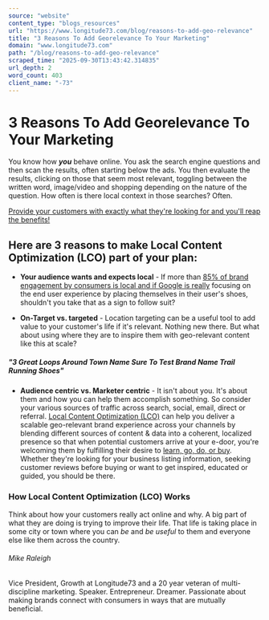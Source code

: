 ```yaml
---
source: "website"
content_type: "blogs_resources"
url: "https://www.longitude73.com/blog/reasons-to-add-geo-relevance"
title: "3 Reasons To Add Georelevance To Your Marketing"
domain: "www.longitude73.com"
path: "/blog/reasons-to-add-geo-relevance"
scraped_time: "2025-09-30T13:43:42.314835"
url_depth: 2
word_count: 403
client_name: "-73"
---
```


# 3 Reasons To Add Georelevance To Your Marketing

You know how **_you_** behave online. You ask the search engine questions and then scan the results, often starting below the ads. You then evaluate the results, clicking on those that seem most relevant, toggling between the written word, image/video and shopping depending on the nature of the question. How often is there local context in those searches? Often.

[Provide your customers with exactly what they're looking for and you'll reap the benefits!](/blog/the-local-brew-26-roi-of-content)

## Here are 3 reasons to make Local Content Optimization (LCO) part of your plan:

* **Your audience wants and expects local** - If more than [85% of brand engagement by consumers is local and if Google is really](/blog/the-local-brew-50-advice-for-brands-during-peak-near-me-search-season) focusing on the end user experience by placing themselves in their user's shoes, shouldn't you take that as a sign to follow suit?  

* **On-Target vs. targeted** - Location targeting can be a useful tool to add value to your customer's life if it's relevant. Nothing new there. But what about using where they are to inspire them with geo-relevant content like this at scale?  

##### **"_3 Great Loops Around_** _Town Name_ **Sure To Test** _Brand Name_ **Trail Running Shoes"**  

* **Audience centric vs. Marketer centric** - It isn't about you. It's about them and how you can help them accomplish something. So consider your various sources of traffic across search, social, email, direct or referral. [Local Content Optimization (LCO)](https://www.americantownsmedia.com/product) can help you deliver a scalable geo-relevant brand experience across your channels by blending different sources of content & data into a coherent, localized presence so that when potential customers arrive at your e-door, you're welcoming them by fulfilling their desire to [learn, go, do, or buy](https://www.thinkwithgoogle.com/search/#?query=micromoments&page=0,0&sort_field=date&limit=12&locale=en-us&current_source=twg_site). Whether they're looking for your business listing information, seeking customer reviews before buying or want to get inspired, educated or guided, you should be there.

### How Local Content Optimization (LCO) Works  

Think about how your customers really act online and why. A big part of what they are doing is trying to improve their life. That life is taking place in some city or town where you can _be_ and _be useful_ to them and everyone else like them across the country.

###### Mike Raleigh

Vice President, Growth at Longitude73 and a 20 year veteran of multi-discipline marketing. Speaker. Entrepreneur. Dreamer. Passionate about making brands connect with consumers in ways that are mutually beneficial.